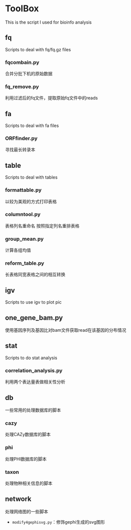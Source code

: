 # ToolBox
This is the script I used for bioinfo analysis

## fq
Scripts to deal with fq/fq.gz files

### fqcombain.py
合并分批下机的原始数据

### fq_remove.py
利用过滤后的fq文件，提取原始fq文件中的reads


## fa
Scripts to deal with fa files

### ORFfinder.py
寻找最长转录本


## table
Scripts to deal with tables

### formattable.py
以较为美观的方式打印表格

### columntool.py
表格列名重命名
按照指定列名重排表格

### group_mean.py
计算各组均值

### reform_table.py
长表格同宽表格之间的相互转换


## igv
Scripts to use igv to plot pic


## one_gene_bam.py
使用基因序列及基因比对bam文件获取read在该基因的分布情况


## stat
Scripts to do stat analysis

### correlation_analysis.py
利用两个表达量表做相关性分析


## db
一些常用的处理数据库的脚本

### cazy
处理CAZy数据库的脚本

### phi
处理PHI数据库的脚本

### taxon
处理物种相关信息的脚本


## network
处理网络图的一些脚本
- `modify4gephisvg.py`：修饰gephi生成的svg图形
